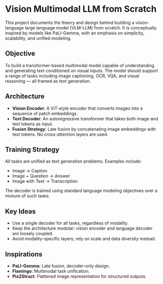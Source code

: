 # Vision Multimodal LLM from Scratch

This project documents the theory and design behind building a vision-language large language model (VLM-LLM) from scratch. It is conceptually inspired by models like PaLI-Gemma, with an emphasis on simplicity, scalability, and unified modeling.

## Objective

To build a transformer-based multimodal model capable of understanding and generating text conditioned on visual inputs. The model should support a range of tasks including image captioning, OCR, VQA, and visual reasoning — all framed as text generation.

## Architecture

- **Vision Encoder**: A ViT-style encoder that converts images into a sequence of patch embeddings.
- **Text Decoder**: An autoregressive transformer that takes both image and text tokens as input.
- **Fusion Strategy**: Late fusion by concatenating image embeddings with text tokens. No cross-attention layers are used.

## Training Strategy

All tasks are unified as text generation problems. Examples include:

- Image → Caption
- Image + Question → Answer
- Image with Text → Transcription

The decoder is trained using standard language modeling objectives over a mixture of such tasks.

## Key Ideas

- Use a single decoder for all tasks, regardless of modality.
- Keep the architecture modular: vision encoder and language decoder are loosely coupled.
- Avoid modality-specific layers; rely on scale and data diversity instead.

## Inspirations

- **PaLI-Gemma**: Late fusion, decoder-only design.
- **Flamingo**: Multimodal task unification.
- **Pix2Struct**: Flattened image representation for structured outputs.
